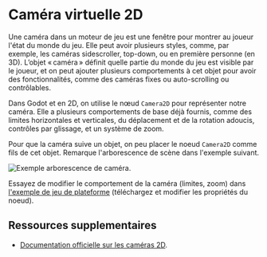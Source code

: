 # Caméra virtuelle 2D

Une caméra dans un moteur de jeu est une fenêtre pour montrer au joueur l'état du monde du jeu. Elle peut avoir plusieurs styles, comme, par exemple, les caméras sidescroller, top-down, ou en première personne (en 3D). L’objet « caméra » définit quelle partie du monde du jeu est visible par le joueur, et on peut ajouter plusieurs comportements à cet objet pour avoir des fonctionnalités, comme des caméras fixes ou auto-scrolling ou contrôlables.

Dans Godot et en 2D, on utilise le nœud `Camera2D` pour représenter notre caméra. Elle a plusieurs comportements de base déjà fournis, comme des limites horizontales et verticales, du déplacement et de la rotation adoucis, contrôles par glissage, et un système de zoom. 

Pour que la caméra suive un objet, on peu placer le noeud `Camera2D` comme fils de cet objet. Remarque l'arborescence de scène dans l'exemple suivant.

![Exemple arborescence de caméra.](<Recording 2025-09-22 152355.gif>)

Essayez de modifier le comportement de la caméra (limites, zoom) dans [l'exemple de jeu de plateforme](https://egl-edu.github.io/exemple--plateforme/) (téléchargez et modifier les propriétés du noeud).

## Ressources supplementaires

* [Documentation officielle sur les caméras 2D](https://docs.godotengine.org/fr/4.x/classes/class_camera2d.html).